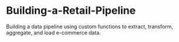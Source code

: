 # Building-a-Retail-Pipeline
Building a data pipeline using custom functions to extract, transform, aggregate, and load e-commerce data.

